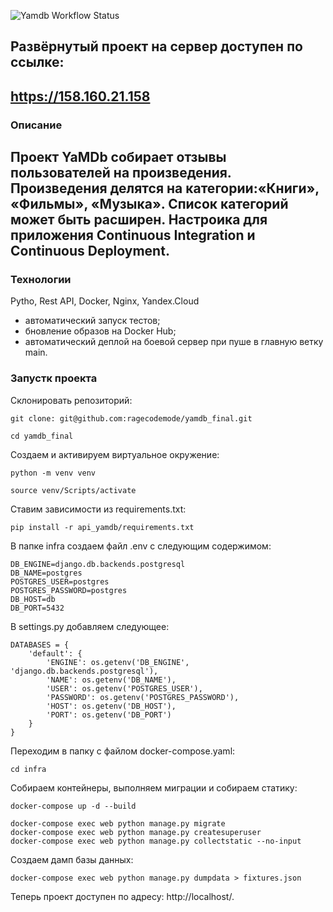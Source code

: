 ![Yamdb Workflow Status](https://github.com/ragecodemode/yamdb_final/actions/workflows/yamdb_workflow.yml/badge.svg?branch=master&event=push)

## Развёрнутый проект на сервер доступен по ссылке:

 https://158.160.21.158
----

### Описание
Проект YaMDb собирает отзывы пользователей на произведения. Произведения делятся на категории:«Книги», «Фильмы», «Музыка». Список категорий может быть расширен. Настроика для приложения Continuous Integration и Continuous Deployment.
---

### Технологии
Pytho, Rest API, Docker, Nginx, Yandex.Cloud 

- автоматический запуск тестов;
- бновление образов на Docker Hub;
- автоматический деплой на боевой сервер при пуше в главную ветку main.
 

### Запустк проекта

Склонировать репозиторий:

```
git clone: git@github.com:ragecodemode/yamdb_final.git

cd yamdb_final
```

Создаем и активируем виртуальное окружение:

```
python -m venv venv

source venv/Scripts/activate
```

Ставим зависимости из requirements.txt:

```
pip install -r api_yamdb/requirements.txt 
```

В папке infra создаем файл .env с следующим содержимом:

```
DB_ENGINE=django.db.backends.postgresql 
DB_NAME=postgres 
POSTGRES_USER=postgres 
POSTGRES_PASSWORD=postgres 
DB_HOST=db 
DB_PORT=5432
```

В settings.py добавляем следующее:

```
DATABASES = {
    'default': {
        'ENGINE': os.getenv('DB_ENGINE', 'django.db.backends.postgresql'),
        'NAME': os.getenv('DB_NAME'),
        'USER': os.getenv('POSTGRES_USER'),
        'PASSWORD': os.getenv('POSTGRES_PASSWORD'),
        'HOST': os.getenv('DB_HOST'),
        'PORT': os.getenv('DB_PORT')
    }
}
```

Переходим в папку с файлом docker-compose.yaml:

```
cd infra
```

Собираем контейнеры, выполняем миграции и собираем статику:

```
docker-compose up -d --build

docker-compose exec web python manage.py migrate
docker-compose exec web python manage.py createsuperuser
docker-compose exec web python manage.py collectstatic --no-input
```

Создаем дамп базы данных:

```
docker-compose exec web python manage.py dumpdata > fixtures.json
```

Теперь проект доступен по адресу: http://localhost/.